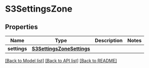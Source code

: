 # S3SettingsZone

## Properties
Name | Type | Description | Notes
------------ | ------------- | ------------- | -------------
**settings** | [**S3SettingsZoneSettings**](S3SettingsZoneSettings.md) |  | 

[[Back to Model list]](../README.md#documentation-for-models) [[Back to API list]](../README.md#documentation-for-api-endpoints) [[Back to README]](../README.md)


